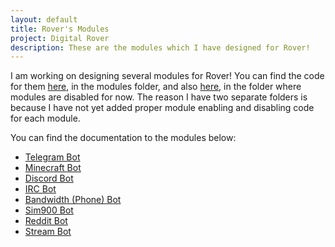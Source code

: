 ```yaml
---
layout: default
title: Rover's Modules
project: Digital Rover
description: These are the modules which I have designed for Rover!
---
```

[modules]: https://github.com/SenorContento/Rover/tree/master/modules
[modules-disabled]: https://github.com/SenorContento/Rover/tree/master/modules-disabled

[minecraft-bot]: minecraftBot
[telegram-bot]: telegram
[discord-bot]: discordBot
[irc-bot]: ircBot
[bandwidth-bot]: bandwidth
[reddit-bot]: reddit
[stream-bot]: stream
[sim900-bot]: sim900

I am working on designing several modules for Rover! You can find the code for them [here][modules], in the modules folder, and also [here][modules-disabled], in the folder where modules are disabled for now. The reason I have two separate folders is because I have not yet added proper module enabling and disabling code for each module.

You can find the documentation to the modules below:

* [Telegram Bot][telegram-bot]
* [Minecraft Bot][minecraft-bot]
* [Discord Bot][discord-bot]
* [IRC Bot][irc-bot]
* [Bandwidth (Phone) Bot][bandwidth-bot]
* [Sim900 Bot][sim900-bot]
* [Reddit Bot][reddit-bot]
* [Stream Bot][stream-bot]
